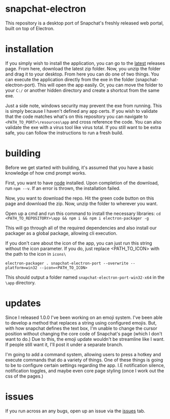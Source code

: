 # snapchat-electron
This repository is a desktop port of Snapchat's freshly released web portal, built on top of Electron.

# installation

If you simply wish to install the application, you can go to the [latest](https://github.com/SpecifiesDev/snapchat-electron/releases/tag/beta) releases page. From here, download the latest zip folder. Now, you unzip the folder and drag it to your desktop. From here you can do one of two things. You can execute the application directly from the exe in the folder (snapchat-electron-port). This will open the app easily. Or, you can move the folder to your `C:/` or another hidden directory and create a shortcut from the same exe.

Just a side note, windows security may prevent the exe from running. This is simply because I haven't defined any app certs. If you wish to validate that the code matches what's on this repository you can navigate to `<PATH_TO_PORT>\resources\app` and cross reference the code. You can also validate the exe with a virus tool like virus total. If you still want to be extra safe, you can follow the instructions to run a fresh build.

# building

Before we get started with building, it's assumed that you have a basic knowledge of how cmd prompt works.

First, you want to have [node](https://nodejs.org/en/) installed. 
Upon completion of the download, run `npm --v`. If an error is thrown, the installation failed.

Now, you want to download the repo. Hit the green code button on this page and download the zip. Now, unzip the folder to wherever you want.

Open up a cmd and run this command to install the necessary libraries:
`cd <PATH_TO_REPOSITORY>\app && npm i && npm i electron-packager -g`

This will go through all of the required dependencies and also install our packager as a global package, allowing cli execution.

If you don't care about the icon of the app, you can just run this string without the icon parameter. If you do, just replace <PATH_TO_ICON> with the path to the icon in `icons\`

`electron-packager . snapchat-electron-port --overwrite --platform=win32 --icon=<PATH_TO_ICON>` 

This should output a folder named `snapchat-electron-port-win32-x64` in the `\app` directory.

# updates
Since I released 1.0.0 I've been working on an emoji system. I've been able to develop a method that replaces a string using configured emojis. But, with how snapchat defines the text box, I'm unable to change the cursor position without changing the core code of Snapchat's page (which I don't want to do.) Due to this, the emoji update wouldn't be streamline like I want. If people still want it, I'll post it under a separate branch.

I'm going to add a command system, allowing users to press a hotkey and execute commands that do a variety of things. One of these things is going to be to configure certain settings regarding the app. I.E notification silence, notification toggles, and maybe even core page styling (once I work out the css of the pages.)

# issues
If you run across an any bugs, open up an issue via the [issues](https://github.com/SpecifiesDev/snapchat-electron/issues) tab.
